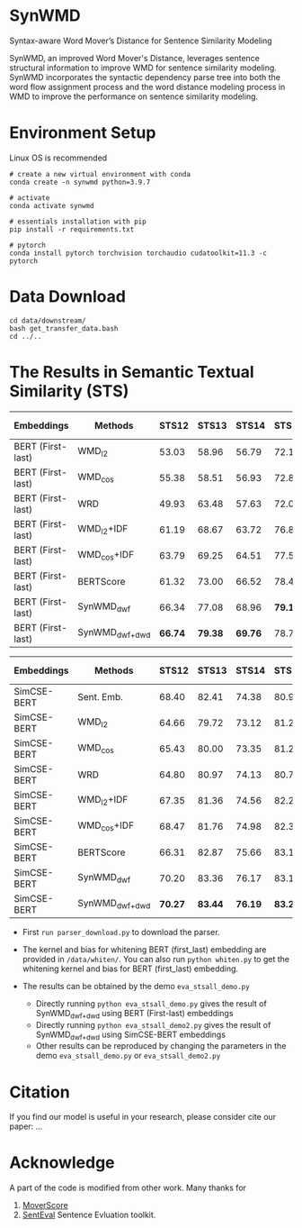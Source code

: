 # SynWMD
Syntax-aware Word Mover’s Distance for Sentence Similarity Modeling

SynWMD, an improved Word Mover's Distance, leverages sentence structural information to improve WMD for sentence similarity modeling. SynWMD incorporates the syntactic dependency parse tree into both the word flow assignment process and the word distance modeling process in WMD to improve the performance on sentence similarity modeling.

# Environment Setup

Linux OS is recommended

```
# create a new virtual environment with conda 
conda create -n synwmd python=3.9.7

# activate
conda activate synwmd

# essentials installation with pip
pip install -r requirements.txt

# pytorch
conda install pytorch torchvision torchaudio cudatoolkit=11.3 -c pytorch
```

# Data Download
```
cd data/downstream/
bash get_transfer_data.bash
cd ../..
```

# The Results in Semantic Textual Similarity (STS)

Embeddings        | Methods | STS12 | STS13 | STS14 | STS15 | STS16 | STS-B | Avg.
------------------|---------|-------|-------|-------|-------|-------|-------|-----
BERT (First-last) |WMD<sub>l2</sub>| 53.03 | 58.96 | 56.79 | 72.11 | 63.56 | 61.01 | 60.91
BERT (First-last) |WMD<sub>cos</sub>| 55.38 | 58.51 | 56.93 | 72.81 | 64.47 | 61.80 | 61.65
BERT (First-last) |WRD| 49.93 | 63.48 | 57.63 | 72.04 | 64.11 | 61.92 | 61.52
BERT (First-last) |WMD<sub>l2</sub>+IDF | 61.19 | 68.67 | 63.72 | 76.87 | 70.16 | 69.56 | 68.36
BERT (First-last) |WMD<sub>cos</sub>+IDF | 63.79 | 69.25| 64.51 | 77.58 | 71.7 | 70.69 | 69.59
BERT (First-last) |BERTScore| 61.32 | 73.00 | 66.52 | 78.47 | 73.43 | 71.77 | 70.75
BERT (First-last) |SynWMD<sub>dwf</sub> | 66.34 | 77.08 | 68.96 | **79.13** | 74.05 | 74.06 | 73.27 
BERT (First-last) |SynWMD<sub>dwf+dwd</sub> | **66.74** | **79.38** | **69.76** | 78.77 | **75.52** | **74.81** | **74.16**

Embeddings        | Methods | STS12 | STS13 | STS14 | STS15 | STS16 | STS-B | Avg.
------------------|---------|-------|-------|-------|-------|-------|-------|-----
SimCSE-BERT |Sent. Emb. | 68.40 | 82.41 | 74.38 | 80.91 | 78.56 | 76.85 | 76.92
SimCSE-BERT |WMD<sub>l2</sub>| 64.66 | 79.72 | 73.12 | 81.25 | 76.69 | 77.53 | 75.50
SimCSE-BERT |WMD<sub>cos</sub>| 65.43 | 80.00 | 73.35 | 81.21 | 76.97 | 77.18 | 75.69
SimCSE-BERT |WRD| 64.80 | 80.97 | 74.13 | 80.71 | 76.68 | 78.47 | 75.96
SimCSE-BERT |WMD<sub>l2</sub>+IDF | 67.35 | 81.36 | 74.56 | 82.29 | 78.12 | 79.18 | 77.14
SimCSE-BERT |WMD<sub>cos</sub>+IDF | 68.47 | 81.76 | 74.98 | 82.30 | 78.29 | 78.98 | 77.46
SimCSE-BERT |BERTScore| 66.31 | 82.87 | 75.66 | 83.14 | 79.16 | 80.03 | 77.86
SimCSE-BERT |SynWMD<sub>dwf</sub> | 70.20 | 83.36 | 76.17 | 83.16 | 78.81 | **80.02** | 78.62
SimCSE-BERT |SynWMD<sub>dwf+dwd</sub> | **70.27** | **83.44** | **76.19** | **83.21** | **78.83** | 79.98 | **78.66**

- First ```run parser_download.py``` to download the parser.

- The kernel and bias for whitening BERT (first_last) embedding are provided in `/data/whiten/`. You can also run ```python whiten.py``` to get the whitening kernel and bias for BERT (first_last) embedding.

- The results can be obtained by the demo `eva_stsall_demo.py`
    - Directly running ```python eva_stsall_demo.py``` gives the result of SynWMD<sub>dwf+dwd</sub> using BERT (First-last) embeddings
    - Directly running ```python eva_stsall_demo2.py``` gives the result of SynWMD<sub>dwf+dwd</sub> using SimCSE-BERT embeddings
    - Other results can be reproduced by changing the parameters in the demo `eva_stsall_demo.py` or `eva_stsall_demo2.py`

# Citation
If you find our model is useful in your research, please consider cite our paper: ...

# Acknowledge
A part of the code is modified from other work. Many thanks for

1. [MoverScore](https://github.com/AIPHES/emnlp19-moverscore)
2. [SentEval](https://github.com/facebookresearch/SentEval) Sentence Evluation toolkit.
